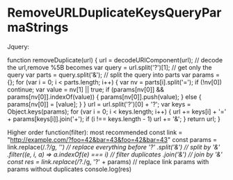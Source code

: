 # RemoveURLDuplicateKeysQueryParmaStrings

Jquery: 

function removeDuplicate(url) {
  url = decodeURIComponent(url);                  // decode the url,remove %5B becomes
  var query = url.split('?')[1];                  // get only the query
  var parts = query.split('&');                  // split the query into parts
  var params = {};
  for (var i = 0; i < parts.length; i++) {
    var nv = parts[i].split('=');
    if (!nv[0]) continue;
    var value = nv[1] || true;
    if (params[nv[0]] && params[nv[0]].indexOf(value)) {
      params[nv[0]].push(value);
    } else {
      params[nv[0]] = [value];
    }
  }
  url = url.split('?')[0] + '?';
  var keys = Object.keys(params);
  for (var i = 0; i < keys.length; i++) {
    url += keys[i] + '=' + params[keys[i]].join('+');
    if (i !== keys.length - 1) url += '&';
  }
  return url;
}

Higher order function(filter): most recommended
const link = "http://example.com/?foo=42&bar=43&foo=42&bar=43"
const params = link.replace(/.*\?/g, '')                    // replace everything before '?'
                   .split('&')                              // split by '&'
                   .filter((e, i, a) => a.indexOf(e) === i) // filter duplicates
                   .join('&')                               // join by '&'
const res = link.replace(/\?.*/g, '?' + params)             // replace link params with params without duplicates
console.log(res)
